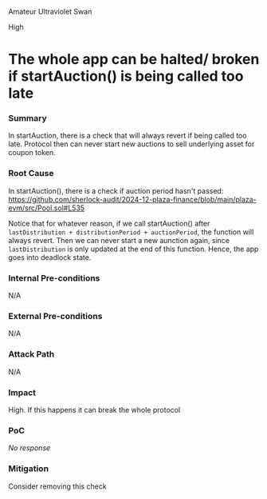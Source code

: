 Amateur Ultraviolet Swan

High

# The whole app can be halted/ broken if startAuction() is being called too late

### Summary

In startAuction, there is a check that will always revert if being called too late. Protocol then can never start new auctions to sell underlying asset for coupon token.

### Root Cause

In startAuction(), there is a check if auction period hasn't passed:
https://github.com/sherlock-audit/2024-12-plaza-finance/blob/main/plaza-evm/src/Pool.sol#L535

Notice that for whatever reason, if we call startAuction() after `lastDistribution + distributionPeriod + auctionPeriod`, the function will always revert. Then we can never start a new aunction again, since `lastDistribution` is only updated at the end of this function. Hence, the app goes into deadlock state.

### Internal Pre-conditions

N/A

### External Pre-conditions

N/A

### Attack Path

N/A

### Impact

High. If this happens it can break the whole protocol

### PoC

_No response_

### Mitigation

Consider removing this check